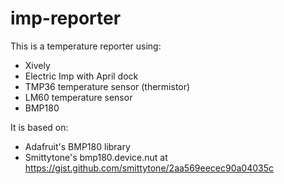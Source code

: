 # imp-reporter

This is a temperature reporter using:
- Xively
- Electric Imp with April dock
- TMP36 temperature sensor (thermistor)
- LM60 temperature sensor
- BMP180 

It is based on:
- Adafruit's BMP180 library
- Smittytone's bmp180.device.nut at https://gist.github.com/smittytone/2aa569eecec90a04035c
